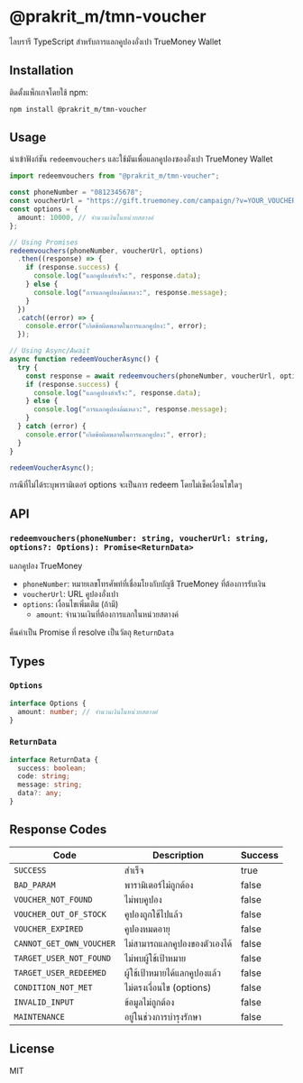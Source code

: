 # @prakrit_m/tmn-voucher

ไลบรารี TypeScript สำหรับการแลกคูปองอั่งเปา TrueMoney Wallet

## Installation

ติดตั้งแพ็กเกจโดยใช้ npm:

```bash
npm install @prakrit_m/tmn-voucher
```

## Usage

นำเข้าฟังก์ชัน `redeemvouchers` และใช้มันเพื่อแลกคูปองซองอั่งเปา TrueMoney Wallet

```typescript
import redeemvouchers from "@prakrit_m/tmn-voucher";

const phoneNumber = "0812345678";
const voucherUrl = "https://gift.truemoney.com/campaign/?v=YOUR_VOUCHER_CODE";
const options = {
  amount: 10000, // จำนวนเงินในหน่วยสตางค์
};

// Using Promises
redeemvouchers(phoneNumber, voucherUrl, options)
  .then((response) => {
    if (response.success) {
      console.log("แลกคูปองสำเร็จ:", response.data);
    } else {
      console.log("การแลกคูปองล้มเหลว:", response.message);
    }
  })
  .catch((error) => {
    console.error("เกิดข้อผิดพลาดในการแลกคูปอง:", error);
  });

// Using Async/Await
async function redeemVoucherAsync() {
  try {
    const response = await redeemvouchers(phoneNumber, voucherUrl, options);
    if (response.success) {
      console.log("แลกคูปองสำเร็จ:", response.data);
    } else {
      console.log("การแลกคูปองล้มเหลว:", response.message);
    }
  } catch (error) {
    console.error("เกิดข้อผิดพลาดในการแลกคูปอง:", error);
  }
}

redeemVoucherAsync();
```

กรณีที่ไม่ได้ระบุพารามิเตอร์ options จะเป็นการ redeem โดยไม่เช็คเงื่อนไขใดๆ

## API

### `redeemvouchers(phoneNumber: string, voucherUrl: string, options?: Options): Promise<ReturnData>`

แลกคูปอง TrueMoney

- `phoneNumber`: หมายเลขโทรศัพท์ที่เชื่อมโยงกับบัญชี TrueMoney ที่ต้องการรับเงิน
- `voucherUrl`: URL คูปองอั่งเปา
- `options`: เงื่อนไขเพิ่มเติม (ถ้ามี)
  - `amount`: จำนวนเงินที่ต้องการแลกในหน่วยสตางค์

คืนค่าเป็น Promise ที่ resolve เป็นวัตถุ `ReturnData`

## Types

### `Options`

```typescript
interface Options {
  amount: number; // จำนวนเงินในหน่วยสตางค์
}
```

### `ReturnData`

```typescript
interface ReturnData {
  success: boolean;
  code: string;
  message: string;
  data?: any;
}
```

## Response Codes

| Code                     | Description                   | Success |
| ------------------------ | ----------------------------- | ------- |
| `SUCCESS`                | สำเร็จ                        | true    |
| `BAD_PARAM`              | พารามิเตอร์ไม่ถูกต้อง         | false   |
| `VOUCHER_NOT_FOUND`      | ไม่พบคูปอง                    | false   |
| `VOUCHER_OUT_OF_STOCK`   | คูปองถูกใช้ไปแล้ว             | false   |
| `VOUCHER_EXPIRED`        | คูปองหมดอายุ                  | false   |
| `CANNOT_GET_OWN_VOUCHER` | ไม่สามารถแลกคูปองของตัวเองได้ | false   |
| `TARGET_USER_NOT_FOUND`  | ไม่พบผู้ใช้เป้าหมาย           | false   |
| `TARGET_USER_REDEEMED`   | ผู้ใช้เป้าหมายได้แลกคูปองแล้ว | false   |
| `CONDITION_NOT_MET`      | ไม่ตรงเงื่อนไข (options)      | false   |
| `INVALID_INPUT`          | ข้อมูลไม่ถูกต้อง              | false   |
| `MAINTENANCE`            | อยู่ในช่วงการบำรุงรักษา       | false   |

## License

MIT
